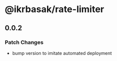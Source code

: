 # @ikrbasak/rate-limiter

## 0.0.2

### Patch Changes

- bump version to imitate automated deployment
